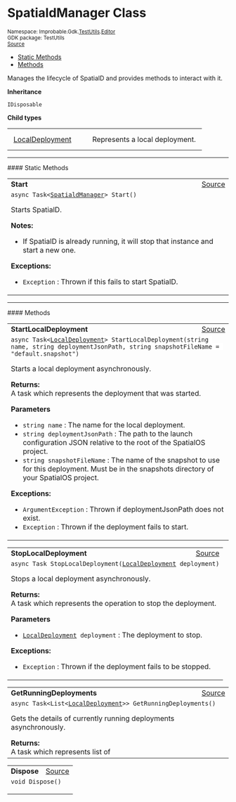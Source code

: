 
# SpatialdManager Class
<sup>
Namespace: Improbable.Gdk.<a href="{{urlRoot}}/api/test-utils-index">TestUtils</a>.<a href="{{urlRoot}}/api/test-utils/editor-index">Editor</a><br/>
GDK package: TestUtils<br/>
<a href="https://www.github.com/spatialos/gdk-for-unity/blob/15bb5eac/workers/unity/Packages/io.improbable.gdk.testutils/Editor/SpatialdManager.cs/#L15">Source</a>
<style>
a code {
                    padding: 0em 0.25em!important;
}
code {
                    background-color: #ffffff!important;
}
</style>
</sup>
<nav id="pageToc" class="page-toc"><ul><li><a href="#static-methods">Static Methods</a>
<li><a href="#methods">Methods</a>
</ul></nav>

</p>



<p>Manages the lifecycle of SpatialD and provides methods to interact with it. </p>



</p>

<b>Inheritance</b>

<code>IDisposable</code>



</p>

<b>Child types</b>

<table>
<tr>
<td style="padding: 14px; border: none; width: 15ch"><a href="{{urlRoot}}/api/test-utils/editor/spatiald-manager/local-deployment">LocalDeployment</a></td>
<td style="padding: 14px; border: none;">Represents a local deployment. </td>
</tr>
</table>








</p>
<hr style="width:100%; border-top-color:#d8d8d8" />
#### Static Methods


</p>




<table width="100%">
    <tr>
        <td style="border-right:none"><a id="start"></a><b>Start</b></td>
        <td style="border-left:none; text-align:right"><a href="https://www.github.com/spatialos/gdk-for-unity/blob/15bb5eac/workers/unity/Packages/io.improbable.gdk.testutils/Editor/SpatialdManager.cs/#L68">Source</a></td>
    </tr>
    <tr>
        <td colspan="2">
<code>async Task&lt;<a href="{{urlRoot}}/api/test-utils/editor/spatiald-manager">SpatialdManager</a>&gt; Start()</code></p>
Starts SpatialD. 



</p>

<b>Notes:</b>

<ul>
<li>If SpatialD is already running, it will stop that instance and start a new one. </li>
</ul>




</p>

<b>Exceptions:</b>

<ul>
<li><code>Exception</code> : Thrown if this fails to start SpatialD.</li>
</ul>


</td>
    </tr>
</table>





</p>
<hr style="width:100%; border-top-color:#d8d8d8" />
#### Methods


</p>




<table width="100%">
    <tr>
        <td style="border-right:none"><a id="startlocaldeployment-string-string-string"></a><b>StartLocalDeployment</b></td>
        <td style="border-left:none; text-align:right"><a href="https://www.github.com/spatialos/gdk-for-unity/blob/15bb5eac/workers/unity/Packages/io.improbable.gdk.testutils/Editor/SpatialdManager.cs/#L111">Source</a></td>
    </tr>
    <tr>
        <td colspan="2">
<code>async Task&lt;<a href="{{urlRoot}}/api/test-utils/editor/spatiald-manager/local-deployment">LocalDeployment</a>&gt; StartLocalDeployment(string name, string deploymentJsonPath, string snapshotFileName = &quot;default.snapshot&quot;)</code></p>
Starts a local deployment asynchronously. 
</p><b>Returns:</b></br>A task which represents the deployment that was started.

</p>

<b>Parameters</b>

<ul>
<li><code>string name</code> : The name for the local deployment.</li>
<li><code>string deploymentJsonPath</code> : The path to the launch configuration JSON relative to the root of the SpatialOS project. </li>
<li><code>string snapshotFileName</code> : The name of the snapshot to use for this deployment. Must be in the snapshots directory of your SpatialOS project. </li>
</ul>





</p>

<b>Exceptions:</b>

<ul>
<li><code>ArgumentException</code> : Thrown if deploymentJsonPath does not exist.</li>
<li><code>Exception</code> : Thrown if the deployment fails to start.</li>
</ul>


</td>
    </tr>
</table>


<table width="100%">
    <tr>
        <td style="border-right:none"><a id="stoplocaldeployment-localdeployment"></a><b>StopLocalDeployment</b></td>
        <td style="border-left:none; text-align:right"><a href="https://www.github.com/spatialos/gdk-for-unity/blob/15bb5eac/workers/unity/Packages/io.improbable.gdk.testutils/Editor/SpatialdManager.cs/#L166">Source</a></td>
    </tr>
    <tr>
        <td colspan="2">
<code>async Task StopLocalDeployment(<a href="{{urlRoot}}/api/test-utils/editor/spatiald-manager/local-deployment">LocalDeployment</a> deployment)</code></p>
Stops a local deployment asynchronously. 
</p><b>Returns:</b></br>A task which represents the operation to stop the deployment.

</p>

<b>Parameters</b>

<ul>
<li><code><a href="{{urlRoot}}/api/test-utils/editor/spatiald-manager/local-deployment">LocalDeployment</a> deployment</code> : The deployment to stop.</li>
</ul>





</p>

<b>Exceptions:</b>

<ul>
<li><code>Exception</code> : Thrown if the deployment fails to be stopped.</li>
</ul>


</td>
    </tr>
</table>


<table width="100%">
    <tr>
        <td style="border-right:none"><a id="getrunningdeployments"></a><b>GetRunningDeployments</b></td>
        <td style="border-left:none; text-align:right"><a href="https://www.github.com/spatialos/gdk-for-unity/blob/15bb5eac/workers/unity/Packages/io.improbable.gdk.testutils/Editor/SpatialdManager.cs/#L185">Source</a></td>
    </tr>
    <tr>
        <td colspan="2">
<code>async Task&lt;List&lt;<a href="{{urlRoot}}/api/test-utils/editor/spatiald-manager/local-deployment">LocalDeployment</a>&gt;&gt; GetRunningDeployments()</code></p>
Gets the details of currently running deployments asynchronously. 
</p><b>Returns:</b></br>A task which represents list of




</td>
    </tr>
</table>


<table width="100%">
    <tr>
        <td style="border-right:none"><a id="dispose"></a><b>Dispose</b></td>
        <td style="border-left:none; text-align:right"><a href="https://www.github.com/spatialos/gdk-for-unity/blob/15bb5eac/workers/unity/Packages/io.improbable.gdk.testutils/Editor/SpatialdManager.cs/#L222">Source</a></td>
    </tr>
    <tr>
        <td colspan="2">
<code>void Dispose()</code></p>






</td>
    </tr>
</table>





